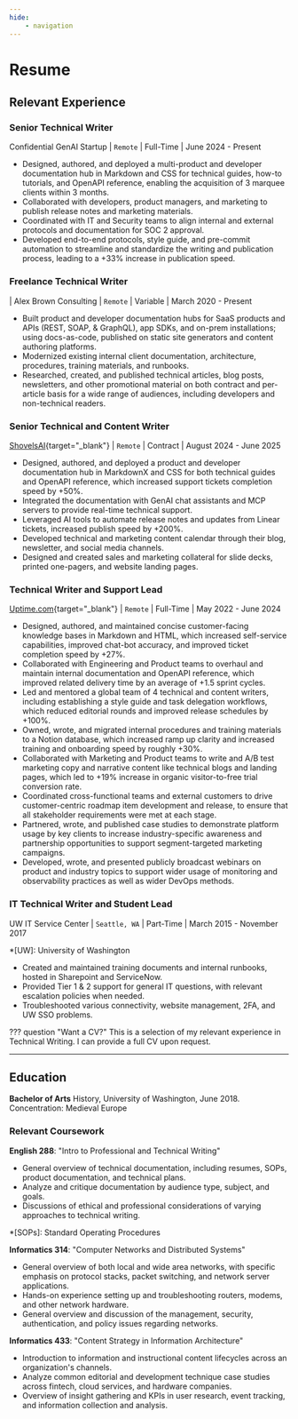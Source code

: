 ```yaml
---
hide:
    - navigation
---
```


# Resume

## Relevant Experience

### Senior Technical Writer

Confidential GenAI Startup | `Remote` | Full-Time | June 2024 - Present

- Designed, authored, and deployed a multi-product and developer documentation hub in Markdown and CSS for technical guides, how-to tutorials, and OpenAPI reference, enabling the acquisition of 3 marquee clients within 3 months.
- Collaborated with developers, product managers, and marketing to publish release notes and marketing materials.
- Coordinated with IT and Security teams to align internal and external protocols and documentation for SOC 2 approval.
- Developed end-to-end protocols, style guide, and pre-commit automation to streamline and standardize the writing and publication process, leading to a +33% increase in publication speed.

### Freelance Technical Writer

| Alex Brown Consulting | `Remote` | Variable | March 2020 - Present

- Built product and developer documentation hubs for SaaS products and APIs (REST, SOAP, & GraphQL), app SDKs, and on-prem installations; using docs-as-code, published on static site generators and content authoring platforms.
- Modernized existing internal client documentation, architecture, procedures, training materials, and runbooks.
- Researched, created, and published technical articles, blog posts, newsletters, and other promotional material on both contract and per-article basis for a wide range of audiences, including developers and non-technical readers.

### Senior Technical and Content Writer

[ShovelsAI](https://www.shovels.ai){target="_blank"} | `Remote` | Contract | August 2024 - June 2025

- Designed, authored, and deployed a product and developer documentation hub in MarkdownX and CSS for both technical guides and OpenAPI reference, which increased support tickets completion speed by +50%.
- Integrated the documentation with GenAI chat assistants and MCP servers to provide real-time technical support.
- Leveraged AI tools to automate release notes and updates from Linear tickets, increased publish speed by +200%. 
- Developed technical and marketing content calendar through their blog, newsletter, and social media channels.
- Designed and created sales and marketing collateral for slide decks, printed one-pagers, and website landing pages.

### Technical Writer and Support Lead

[Uptime.com](https://www.uptime.com){target="_blank"} | `Remote` | Full-Time | May 2022 - June 2024

- Designed, authored, and maintained concise customer-facing knowledge bases in Markdown and HTML, which increased self-service capabilities, improved chat-bot accuracy, and improved ticket completion speed by +27%.
- Collaborated with Engineering and Product teams to overhaul and maintain internal documentation and OpenAPI reference, which improved related delivery time by an average of +1.5 sprint cycles.
- Led and mentored a global team of 4 technical and content writers, including establishing a style guide and task delegation workflows, which reduced editorial rounds and improved release schedules by +100%.
- Owned, wrote, and migrated internal procedures and training materials to a Notion database, which increased ramp up clarity and increased training and onboarding speed by roughly +30%.
- Collaborated with Marketing and Product teams to write and A/B test marketing copy and narrative content like technical blogs and landing pages, which led to +19% increase in organic visitor-to-free trial conversion rate.
- Coordinated cross-functional teams and external customers to drive customer-centric roadmap item development and release, to ensure that all stakeholder requirements were met at each stage.
- Partnered, wrote, and published case studies to demonstrate platform usage by key clients to increase industry-specific awareness and partnership opportunities to support segment-targeted marketing campaigns.
- Developed, wrote, and presented publicly broadcast webinars on product and industry topics to support wider usage of monitoring and observability practices as well as wider DevOps methods.

### IT Technical Writer and Student Lead

UW IT Service Center | `Seattle, WA` | Part-Time | March 2015 - November 2017

*[UW]: University of Washington

- Created and maintained training documents and internal runbooks, hosted in Sharepoint and ServiceNow.
- Provided Tier 1 & 2 support for general IT questions, with relevant escalation policies when needed.
- Troubleshooted various connectivity, website management, 2FA, and UW SSO problems.

??? question "Want a CV?"
    This is a selection of my relevant experience in Technical Writing. I can provide a full CV upon request.

---

## Education

**Bachelor of Arts** History, University of Washington, June 2018. Concentration: Medieval Europe

### Relevant Coursework

**English 288**: "Intro to Professional and Technical Writing"

- General overview of technical documentation, including resumes, SOPs, product documentation, and technical plans.
- Analyze and critique documentation by audience type, subject, and goals.
- Discussions of ethical and professional considerations of varying approaches to technical writing.

*[SOPs]: Standard Operating Procedures

**Informatics 314**: "Computer Networks and Distributed Systems"

- General overview of both local and wide area networks, with specific emphasis on protocol stacks, packet switching, and network server applications.
- Hands-on experience setting up and troubleshooting routers, modems, and other network hardware.
- General overview and discussion of the management, security, authentication, and policy issues regarding networks.

**Informatics 433**: "Content Strategy in Information Architecture"

- Introduction to information and instructional content lifecycles across an organization's channels.
- Analyze common editorial and development technique case studies across fintech, cloud services, and hardware companies.
- Overview of insight gathering and KPIs in user research, event tracking, and information collection and analysis.
